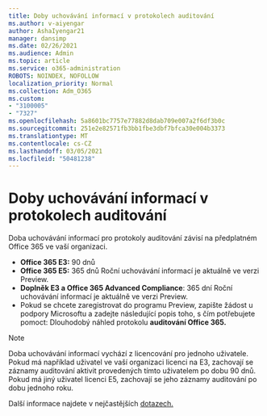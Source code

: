 ```yaml
---
title: Doby uchovávání informací v protokolech auditování
ms.author: v-aiyengar
author: AshaIyengar21
manager: dansimp
ms.date: 02/26/2021
ms.audience: Admin
ms.topic: article
ms.service: o365-administration
ROBOTS: NOINDEX, NOFOLLOW
localization_priority: Normal
ms.collection: Adm_O365
ms.custom:
- "3100005"
- "7327"
ms.openlocfilehash: 5a8601bc7757e77882d8dab709e007a2f6df3b0c
ms.sourcegitcommit: 251e2e82571fb3bb1fbe3dbf7bfca30e004b3373
ms.translationtype: MT
ms.contentlocale: cs-CZ
ms.lasthandoff: 03/05/2021
ms.locfileid: "50481238"
---
```

# <a name="about-audit-logs-retention-periods"></a>Doby uchovávání informací v protokolech auditování

Doba uchovávání informací pro protokoly auditování závisí na předplatném Office 365 ve vaší organizaci.

- **Office 365 E3:** 90 dnů
- **Office 365 E5:** 365 dnů Roční uchovávání informací je aktuálně ve verzi Preview.
- **Doplněk E3 a Office 365 Advanced Compliance**: 365 dní Roční uchovávání informací je aktuálně ve verzi Preview.
- Pokud se chcete zaregistrovat do programu Preview, zapište žádost u podpory Microsoftu a zadejte následující popis toho, s čím potřebujete pomoct: Dlouhodobý náhled protokolu **auditování Office 365.**
> [!NOTE]
> Doba uchovávání informací vychází z licencování pro jednoho uživatele. Pokud má například uživatel ve vaší organizaci licenci na E3, zachovají se záznamy auditování aktivit provedených tímto uživatelem po dobu 90 dnů. Pokud má jiný uživatel licenci E5, zachovají se jeho záznamy auditování po dobu jednoho roku.

Další informace najdete v nejčastějších [dotazech.](https://go.microsoft.com/fwlink/?linkid=2115336)